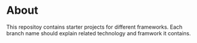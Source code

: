 # About

This repositoy contains starter projects for different frameworks. Each branch name should explain related technology and framwork it contains.